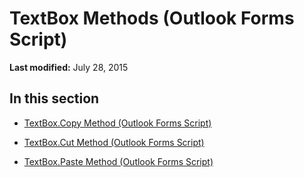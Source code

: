 
# TextBox Methods (Outlook Forms Script)

 **Last modified:** July 28, 2015


## In this section


-  [TextBox.Copy Method (Outlook Forms Script)](ffcb9cb8-0735-3f54-8302-d15ef14b2c27.md)
    
-  [TextBox.Cut Method (Outlook Forms Script)](a2299d8f-46d5-de6c-1904-8a9eac29a649.md)
    
-  [TextBox.Paste Method (Outlook Forms Script)](76187602-a0c1-4864-d800-1c95fc359cd0.md)
    
